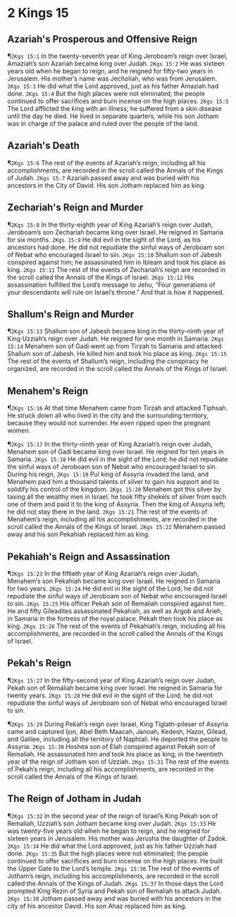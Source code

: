 # 2 Kings 15

## Azariah's Prosperous and Offensive Reign
¶`2Kgs 15:1` In the twenty-seventh year of King Jeroboam’s reign over Israel, Amaziah’s son Azariah became king over Judah.
`2Kgs 15:2` He was sixteen years old when he began to reign, and he reigned for fifty-two years in Jerusalem. His mother’s name was Jecholiah, who was from Jerusalem.
`2Kgs 15:3` He did what the Lord approved, just as his father Amaziah had done.
`2Kgs 15:4` But the high places were not eliminated; the people continued to offer sacrifices and burn incense on the high places.
`2Kgs 15:5` The Lord afflicted the king with an illness; he suffered from a skin disease until the day he died. He lived in separate quarters, while his son Jotham was in charge of the palace and ruled over the people of the land.

## Azariah's Death
¶`2Kgs 15:6` The rest of the events of Azariah’s reign, including all his accomplishments, are recorded in the scroll called the Annals of the Kings of Judah.
`2Kgs 15:7` Azariah passed away and was buried with his ancestors in the City of David. His son Jotham replaced him as king.

## Zechariah's Reign and Murder
¶`2Kgs 15:8` In the thirty-eighth year of King Azariah’s reign over Judah, Jeroboam’s son Zechariah became king over Israel. He reigned in Samaria for six months.
`2Kgs 15:9` He did evil in the sight of the Lord, as his ancestors had done. He did not repudiate the sinful ways of Jeroboam son of Nebat who encouraged Israel to sin.
`2Kgs 15:10` Shallum son of Jabesh conspired against him; he assassinated him in Ibleam and took his place as king.
`2Kgs 15:11` The rest of the events of Zechariah’s reign are recorded in the scroll called the Annals of the Kings of Israel.
`2Kgs 15:12` His assassination fulfilled the Lord’s message to Jehu, “Four generations of your descendants will rule on Israel’s throne.” And that is how it happened.

## Shallum's Reign and Murder
¶`2Kgs 15:13` Shallum son of Jabesh became king in the thirty-ninth year of King Uzziah’s reign over Judah. He reigned for one month in Samaria.
`2Kgs 15:14` Menahem son of Gadi went up from Tirzah to Samaria and attacked Shallum son of Jabesh. He killed him and took his place as king.
`2Kgs 15:15` The rest of the events of Shallum’s reign, including the conspiracy he organized, are recorded in the scroll called the Annals of the Kings of Israel.

## Menahem's Reign
¶`2Kgs 15:16` At that time Menahem came from Tirzah and attacked Tiphsah. He struck down all who lived in the city and the surrounding territory, because they would not surrender. He even ripped open the pregnant women.

¶`2Kgs 15:17` In the thirty-ninth year of King Azariah’s reign over Judah, Menahem son of Gadi became king over Israel. He reigned for ten years in Samaria.
`2Kgs 15:18` He did evil in the sight of the Lord; he did not repudiate the sinful ways of Jeroboam son of Nebat who encouraged Israel to sin. During his reign,
`2Kgs 15:19` Pul king of Assyria invaded the land, and Menahem paid him a thousand talents of silver to gain his support and to solidify his control of the kingdom.
`2Kgs 15:20` Menahem got this silver by taxing all the wealthy men in Israel; he took fifty shekels of silver from each one of them and paid it to the king of Assyria. Then the king of Assyria left; he did not stay there in the land.
`2Kgs 15:21` The rest of the events of Menahem’s reign, including all his accomplishments, are recorded in the scroll called the Annals of the Kings of Israel.
`2Kgs 15:22` Menahem passed away and his son Pekahiah replaced him as king.

## Pekahiah's Reign and Assassination
¶`2Kgs 15:23` In the fiftieth year of King Azariah’s reign over Judah, Menahem’s son Pekahiah became king over Israel. He reigned in Samaria for two years.
`2Kgs 15:24` He did evil in the sight of the Lord; he did not repudiate the sinful ways of Jeroboam son of Nebat who encouraged Israel to sin.
`2Kgs 15:25` His officer Pekah son of Remaliah conspired against him. He and fifty Gileadites assassinated Pekahiah, as well as Argob and Arieh, in Samaria in the fortress of the royal palace. Pekah then took his place as king.
`2Kgs 15:26` The rest of the events of Pekahiah’s reign, including all his accomplishments, are recorded in the scroll called the Annals of the Kings of Israel.

## Pekah's Reign
¶`2Kgs 15:27` In the fifty-second year of King Azariah’s reign over Judah, Pekah son of Remaliah became king over Israel. He reigned in Samaria for twenty years.
`2Kgs 15:28` He did evil in the sight of the Lord; he did not repudiate the sinful ways of Jeroboam son of Nebat who encouraged Israel to sin.

¶`2Kgs 15:29` During Pekah’s reign over Israel, King Tiglath-pileser of Assyria came and captured Ijon, Abel Beth Maacah, Janoah, Kedesh, Hazor, Gilead, and Galilee, including all the territory of Naphtali. He deported the people to Assyria.
`2Kgs 15:30` Hoshea son of Elah conspired against Pekah son of Remaliah. He assassinated him and took his place as king, in the twentieth year of the reign of Jotham son of Uzziah.
`2Kgs 15:31` The rest of the events of Pekah’s reign, including all his accomplishments, are recorded in the scroll called the Annals of the Kings of Israel.

## The Reign of Jotham in Judah
¶`2Kgs 15:32` In the second year of the reign of Israel’s King Pekah son of Remaliah, Uzziah’s son Jotham became king over Judah.
`2Kgs 15:33` He was twenty-five years old when he began to reign, and he reigned for sixteen years in Jerusalem. His mother was Jerusha the daughter of Zadok.
`2Kgs 15:34` He did what the Lord approved, just as his father Uzziah had done.
`2Kgs 15:35` But the high places were not eliminated; the people continued to offer sacrifices and burn incense on the high places. He built the Upper Gate to the Lord’s temple.
`2Kgs 15:36` The rest of the events of Jotham’s reign, including his accomplishments, are recorded in the scroll called the Annals of the Kings of Judah.
`2Kgs 15:37` In those days the Lord prompted King Rezin of Syria and Pekah son of Remaliah to attack Judah.
`2Kgs 15:38` Jotham passed away and was buried with his ancestors in the city of his ancestor David. His son Ahaz replaced him as king.
